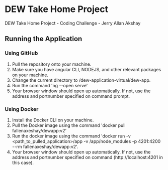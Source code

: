 # DEW Take Home Project
 DEW Take Home Project - Coding Challenge - Jerry Allan Akshay
 
## Running the Application

### Using GitHub
1. Pull the repository onto your machine.
2. Make sure you have angular CLI, NODEJS, and other relevant packages on your machine.
3. Change the current directory to <Pulled Repo>/dew-application-virtual/dew-app.
4. Run the command 'ng --open serve'
5. Your browser window should open up automatically. If not, use the address and portnumber specified on command prompt.
 
### Using Docker
1. Install the Docker CLI on your machine.
2. Pull the Docker image using the command 'docker pull fallenaxeshay/dewapp:v2'
3. Run the docker image using the command 'docker run -v <path_to_pulled_application>/app -v /app/node_modules -p 4201:4200 --rm fallenaxeshay/dewapp:v2'.
5. Your browser window should open up automatically. If not, use the address and portnumber specified on command (http://localhost:4201 in this case).
